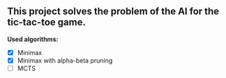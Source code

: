 ## This project solves the problem of the AI for the tic-tac-toe game.
**Used algorithms:**  
- [x] Minimax
- [x] Minimax with alpha-beta pruning
- [ ] MCTS
